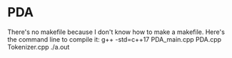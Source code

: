 # PDA
There's no makefile because I don't know how to make a makefile. 
Here's the command line to compile it:
g++ -std=c++17 PDA_main.cpp PDA.cpp Tokenizer.cpp
./a.out

